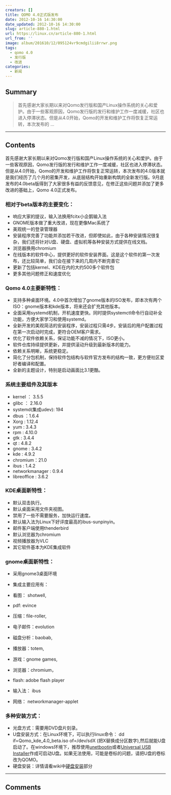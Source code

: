 ```yaml
---
creators: []
title: QOMO 4.0正式版发布
date: 2012-10-16 14:30:00
date_updated: 2012-10-16 14:30:00
slug: article-880-1.html
url: https://linux.cn/article-880-1.html
url_from: ''
image: album/201610/12/095124vr9cmdgilii8rrwr.png
tags:
  - qomo 4.0
  - 发行版
  - 改进
categories:
  - 新闻
---
```


## Summary

> 首先感谢大家长期以来对Qomo发行版和国产Linux操作系统的关心和爱护。由于一些客观原因，Qomo发行版的发行和维护工作一度减缓，社区也进入停滞状态。但是从4.0开始，Qomo的开发和维护工作将恢复正常运转，本次发布的 ...

***

<!-- more -->

## Contents

首先感谢大家长期以来对Qomo发行版和国产Linux操作系统的关心和爱护。由于一些客观原因，Qomo发行版的发行和维护工作一度减缓，社区也进入停滞状态。但是从4.0开始，Qomo的开发和维护工作将恢复正常运转，本次发布的4.0版本就是我们经历了几个月的密集开发，从底层结构开始重新构筑的全新发行版。9月底发布的4.0beta版得到了大家很多有益的反馈意见，在修正这些问题并添加了更多改进的基础上，Qomo 4.0正式发布。

### 相对于beta版本的主要变化：

* 响应大家的提议，输入法换用fcitx小企鹅输入法
* GNOME版本做了重大改进，现在更像Mac系统了
* 美观统一的登录管理器
* 安装程序完善了功能并添加若干改进，但即使如此，由于各种安装情况很复杂，我们还将针对U盘、硬盘、虚拟机等各种安装方式提供在线文档。
* 浏览器换用chromium
* 在线版本的软件中心，提供更好的软件安装界面。这是这个软件的第一次发布，还比较简单，我们会在接下来的几周内不断完善它
* 更新了包括kernel、KDE在内的大约500多个软件包
* 更多其他问题修正和速度优化

### Qomo 4.0主要新特性：

* 支持多种桌面环境。4.0中首次增加了gnome版本的ISO发布，即本次有两个ISO：gnome版本和kde版本，将来还会扩充其他版本。
* 全面采用systemd机制，开机速度更快。同时提供systemctl命令行自动补全功能，方便大家学习和使用systemd。
* 全新开发的美观简洁的安装程序，安装过程只需4步。安装后的用户配置过程在第一次启动时完成，更符合OEM客户需求。
* 优化了软件依赖关系，保证功能不减的情况下，ISO更小。
* 软件仓库持续提供更新，并提供滚动升级到最新版本的能力。
* 依赖关系明晰，系统更稳定。
* 简化了分包机制，保持软件包结构与软件官方发布的结构一致，更方便社区爱好者编译和配置。
* 全新的主题设计，特别是启动画面比3.1更酷。

### 系统主要组件及其版本

* kernel ： 3.5.5
* glibc ： 2.16.0
* systemd(集成udev): 194
* dbus ：1.6.4
* Xorg : 1.12.4
* yum : 3.4.3
* rpm : 4.10.0
* gtk : 3.4.4
* qt : 4.8.2
* gnome : 3.4.2
* kde : 4.9.2
* chromium：21.0
* ibus : 1.4.2
* networkmanager : 0.9.4
* libreoffice : 3.6.2

### KDE桌面新特性：

* 默认双击执行。
* 默认桌面采用文件夹视图。
* 禁用了一些不需要服务，加快运行速度。
* 默认输入法为Linux下好评度最高的ibus-sunpinyin。
* 邮件客户端使用thenderbird
* 默认浏览器为chromium
* 视频播放器为VLC
* 其它软件基本为KDE集成软件

### gnome桌面新特性：

* 采用gnome3桌面环境
* 集成主要应用有：

* 看图： shotwell,
* pdf: evince
* 压缩：file-roller,
* 电子邮件：evolution
* 磁盘分析：baobab,
* 播放器：totem,
* 游戏：gnome games,
* 浏览器：chromium，
* flash: adobe flash player
* 输入法： ibus
* 网络： networkmanager-applet

### 多种安装方式：

* 光盘方式：需要用DVD盘片刻录。
* U盘安装方式：在Linux环境下，可以执行linux命令： dd if=Qomo\_kde\_4.0\_beta.iso of=/dev/sdX (把X替换成分区数字),然后就能U盘启动了。在windows环境下，推荐使用[unetbootin](http://unetbootin.sourceforge.net/)或者[Universal USB Installer](http://www.pendrivelinux.com/universal-usb-installer-easy-as-1-2-3/)作成可启动U盘。如果无法使用，可能是卷标的问题，请把U盘的卷标改为QOMO。
* 硬盘安装：详情请看wiki中[硬盘安装](http://wiki.linux-ren.org/index.php/Install_Qomo_from_HDD)部分

***

## Comments
